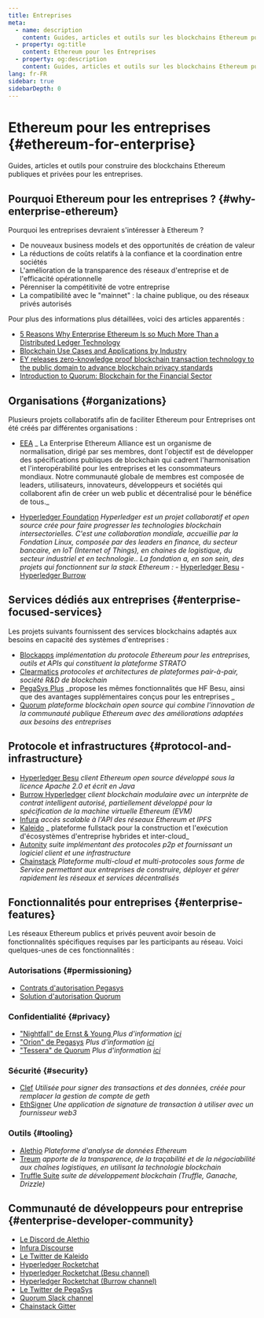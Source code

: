 ```yaml
---
title: Entreprises
meta:
  - name: description
    content: Guides, articles et outils sur les blockchains Ethereum publiques et privées pour les entreprises
  - property: og:title
    content: Ethereum pour les Entreprises
  - property: og:description
    content: Guides, articles et outils sur les blockchains Ethereum publiques et privées pour les entreprises
lang: fr-FR
sidebar: true
sidebarDepth: 0
---
```


# Ethereum pour les entreprises {#ethereum-for-enterprise}

<div class="featured">Guides, articles et outils pour construire des blockchains Ethereum publiques et privées pour les entreprises.</div>

## Pourquoi Ethereum pour les entreprises ? {#why-enterprise-ethereum}

Pourquoi les entreprises devraient s'intéresser à Ethereum ?

- De nouveaux business models et des opportunités de création de valeur
- La réductions de coûts relatifs à la confiance et la coordination entre sociétés
- L'amélioration de la transparence des réseaux d'entreprise et de l'efficacité opérationnelle
- Pérenniser la compétitivité de votre entreprise
- La compatibilité avec le "mainnet" : la chaine publique, ou des réseaux privés autorisés

Pour plus des informations plus détaillées, voici des articles apparentés :

- [5 Reasons Why Enterprise Ethereum Is so Much More Than a Distributed Ledger Technology](https://media.consensys.net/5-reasons-why-enterprise-ethereum-is-so-much-more-than-a-distributed-ledger-technology-c9a89db82cb5)
- [Blockchain Use Cases and Applications by Industry](https://media.consensys.net/enterprise-ethereum-blockchain-use-cases-and-applications-by-industry-3914d1210049)
- [EY releases zero-knowledge proof blockchain transaction technology to the public domain to advance blockchain privacy standards](https://www.ey.com/en_gl/news/2019/04/ey-releases-zero-knowledge-proof-blockchain-transaction-technology-to-the-public-domain-to-advance-blockchain-privacy-standards)
- [Introduction to Quorum: Blockchain for the Financial Sector](https://medium.com/blockchain-at-berkeley/introduction-to-quorum-blockchain-for-the-financial-sector-58813f84e88c)

## Organisations {#organizations}

Plusieurs projets collaboratifs afin de faciliter Ethereum pour Entreprises ont été créés par différentes organisations :

- [EEA](https://entethalliance.org/) _ La Enterprise Ethereum Alliance est un organisme de normalisation, dirigé par ses membres, dont l'objectif est de développer des spécifications publiques de blockchain qui cadrent l'harmonisation et l'interopérabilité pour les entreprises et les consommateurs mondiaux. Notre communauté globale de membres est composée de leaders, utilisateurs, innovateurs, développeurs et sociétés qui collaborent afin de créer un web public et décentralisé pour le bénéfice de tous._

- [Hyperledger Foundation](https://hyperledger.org) _Hyperledger est un projet collaboratif et open source crée pour faire progresser les technologies blockchain intersectorielles. C'est une collaboration mondiale, accueillie par la Fondation Linux, composée par des leaders en finance, du secteur bancaire, en IoT (Internet of Things), en chaines de logistique, du secteur industriel et en technologie.._ _La fondation a, en son sein, des projets qui fonctionnent sur la stack Ethereum :_ - [Hyperledger Besu](https://www.hyperledger.org/blog/2019/08/29/announcing-hyperledger-besu) - [Hyperledger Burrow](https://www.hyperledger.org/projects/hyperledger-burrow)

## Services dédiés aux entreprises {#enterprise-focused-services}

Les projets suivants fournissent des services blockchains adaptés aux besoins en capacité des systèmes d'entreprises :

- [Blockapps](https://blockapps.net/) _implémentation du protocole Ethereum pour les entreprises, outils et APIs qui constituent la plateforme STRATO_
- [Clearmatics](https://www.clearmatics.com/about) _protocoles et architectures de plateformes pair-à-pair, société R&D de blockchain_
- [PegaSys Plus](https://pegasys.tech/enterprise/) _propose les mêmes fonctionnalités que HF Besu, ainsi que des avantages supplémentaires conçus pour les entreprises _
- [Quorum](https://www.goquorum.com/) _plateforme blockchain open source qui combine l'innovation de la communauté publique Ethereum avec des améliorations adaptées aux besoins des entreprises_

## Protocole et infrastructures {#protocol-and-infrastructure}

- [Hyperledger Besu](https://www.hyperledger.org/projects/besu) _client Ethereum open source développé sous la licence Apache 2.0 et écrit en Java_
- [Burrow Hyperledger](https://www.hyperledger.org/projects/hyperledger-burrow) _client blockchain modulaire avec un interprète de contrat intelligent autorisé, partiellement développé pour la spécification de la machine virtuelle Ethereum (EVM)_
- [Infura](https://infura.io/) _accès scalable à l'API des réseaux Ethereum et IPFS_
- [Kaleido](https://kaleido.io/) _ plateforme fullstack pour la construction et l'exécution d'écosystèmes d'entreprise hybrides et inter-cloud_
- [Autonity](https://www.clearmatics.com/about/) _suite implémentant des protocoles p2p et fournissant un logiciel client et une infrastructure_
- [Chainstack](https://chainstack.com/) _Plateforme multi-cloud et multi-protocoles sous forme de Service permettant aux entreprises de construire, déployer et gérer rapidement les réseaux et services décentralisés_

## Fonctionnalités pour entreprises {#enterprise-features}

Les réseaux Ethereum publics et privés peuvent avoir besoin de fonctionnalités spécifiques requises par les participants au réseau. Voici quelques-unes de ces fonctionnalités :

### Autorisations {#permissioning}

- [Contrats d'autorisation Pegasys](https://github.com/PegaSysEng/permissioning-smart-contracts)
- [Solution d'autorisation Quorum](https://github.com/jpmorganchase/quorum/wiki/Security)

### Confidentialité {#privacy}

- ["Nightfall" de Ernst & Young ](https://github.com/EYBlockchain/nightfall) _Plus d'information [ici](https://bravenewcoin.com/insights/ernst-and-young-rolls-out-'nightfall-to-enable-private-transactions-on)_
- ["Orion" de Pegasys](https://docs.pantheon.pegasys.tech/en/stable/Concepts/Privacy/Privacy-Overview/) _Plus d'information [ici](https://pegasys.tech/privacy-in-pantheon-how-it-works-and-why-your-enterprise-should-care/)_
- ["Tessera" de Quorum](https://docs.goquorum.com/en/latest/Privacy/Tessera/Tessera/) _Plus d'information [ici](https://github.com/jpmorganchase/tessera/wiki/How-Tessera-works)_

### Sécurité {#security}

- [Clef](https://geth.ethereum.org/clef/Overview) _Utilisée pour signer des transactions et des données, créée pour remplacer la gestion de compte de geth_
- [EthSigner](https://gitter.im/PegaSysEng/EthSigner) _Une application de signature de transaction à utiliser avec un fournisseur web3_

### Outils {#tooling}

- [Alethio](https://aleth.io/) _Plateforme d'analyse de données Ethereum_
- [Treum](https://treum.io/) _apporte de la transparence, de la traçabilité et de la négociabilité aux chaînes logistiques, en utilisant la technologie blockchain_
- [Truffle Suite](https://trufflesuite.com) _suite de développement blockchain (Truffle, Ganache, Drizzle)_

## Communauté de développeurs pour entreprise {#enterprise-developer-community}

- [Le Discord de Alethio](https://discord.gg/d2t8NuU)
- [Infura Discourse](https://community.infura.io/)
- [Le Twitter de Kaleido](https://twitter.com/Kaleido_io)
- [Hyperledger Rocketchat](https://chat.hyperledger.org/)
- [Hyperledger Rocketchat (Besu channel)](https://chat.hyperledger.org/channel/besu)
- [Hyperledger Rocketchat (Burrow channel)](https://chat.hyperledger.org/channel/burrow)
- [Le Twitter de PegaSys](https://twitter.com/Kaleido_io)
- [Quorum Slack channel](http://bit.ly/quorum-slack)
- [Chainstack Gitter](https://gitter.im/chainstack/Lobby)
